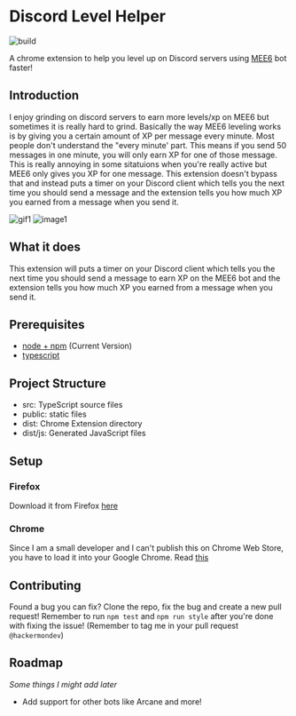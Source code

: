 # Discord Level Helper

![build](https://github.com/hackermondev/Discord-Level-Helper/workflows/build/badge.svg)

A chrome extension to help you level up on Discord servers using [MEE6](https://mee6.xyz) bot faster!

## Introduction

I enjoy grinding on discord servers to earn more levels/xp on MEE6 but sometimes it is really hard to grind. Basically the way MEE6 leveling works is by giving you a certain amount of XP per message every minute. Most people don't understand the "every minute' part. This means if you send 50 messages in one minute, you will only earn XP for one of those message. This is really annoying in some sitatuions when you're really active but MEE6 only gives you XP for one message. This extension doesn't bypass that and instead puts a timer on your Discord client which tells you the next time you should send a message and the extension tells you how much XP you earned from a message when you send it.

![gif1](https://i.ibb.co/9G77wPD/Screen-recording-2021-07-30-6545.gif)
![image1](https://i.matdoes.dev/image/38b3dce0da73e575313ceae9dbe32d19)

## What it does

This extension will puts a timer on your Discord client which tells you the next time you should send a message to earn XP on the MEE6 bot and the extension tells you how much XP you earned from a message when you send it.

## Prerequisites

* [node + npm](https://nodejs.org/) (Current Version)
* [typescript](https://typescriptlang.org)

## Project Structure

* src: TypeScript source files
* public: static files
* dist: Chrome Extension directory
* dist/js: Generated JavaScript files

## Setup


### Firefox

Download it from Firefox [here](https://addons.mozilla.org/addon/discord-level-helper/)

### Chrome
Since I am a small developer and I can't publish this on Chrome Web Store, you have to load it into your Google Chrome. Read [this](docs/SETUP.md)

## Contributing
Found a bug you can fix? Clone the repo, fix the bug and create a new pull request! Remember to run ``npm test`` and ``npm run style`` after you're done with fixing the issue! (Remember to tag me in your pull request ``@hackermondev``)

## Roadmap

*Some things I might add later*

* Add support for other bots like Arcane and more!
